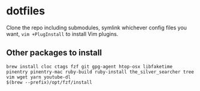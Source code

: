 # dotfiles

Clone the repo including submodules, symlink whichever config files you want, `vim +PlugInstall` to install Vim plugins.

## Other packages to install

```
brew install cloc ctags fzf git gpg-agent htop-osx libfaketime pinentry pinentry-mac ruby-build ruby-install the_silver_searcher tree vim wget yarn youtube-dl
$(brew --prefix)/opt/fzf/install
```
